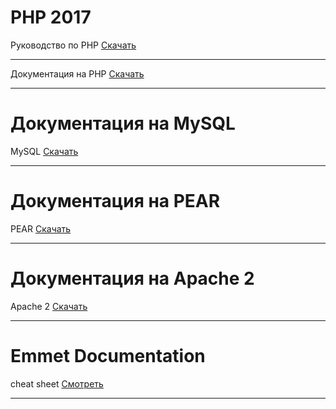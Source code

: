 # PHP 2017

Руководство по PHP [Скачать](php_enhanced_ru/php_enhanced_ru.chm)
***

Документация на PHP [Скачать](php_ru_chm/php_manual_ru.chm)
***

# Документация на MySQL

MySQL [Скачать](mysql_ru_chm/mysql_ru.chm)
***

# Документация на PEAR

PEAR [Скачать](pear_ru_chm/pear_manual_ru.chm)
***

# Документация на Apache 2

Apache 2 [Скачать](apache2_ru_chm/apache2_manual_ru.chm)
***

# Emmet Documentation

cheat sheet [Смотреть](https://docs.emmet.io/cheat-sheet/)
***

